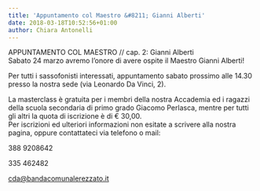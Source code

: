 ```yaml
---
title: 'Appuntamento col Maestro &#8211; Gianni Alberti'
date: 2018-03-18T10:52:56+01:00
author: Chiara Antonelli
---
```

APPUNTAMENTO COL MAESTRO // cap. 2: Gianni Alberti  
Sabato 24 marzo avremo l&#8217;onore di avere ospite il Maestro Gianni Alberti!

Per tutti i sassofonisti interessati, appuntamento sabato prossimo alle 14.30 presso la nostra sede (via Leonardo Da
Vinci, 2).

La masterclass è gratuita per i membri della nostra Accademia ed i ragazzi della scuola secondaria di primo grado
Giacomo Perlasca, mentre per tutti gli altri la quota di iscrizione è di € 30,00.  
Per iscrizioni ed ulteriori informazioni non esitate a scrivere alla nostra pagina, oppure contattateci via telefono o
mail:&nbsp;

388 9208642

335 462482

cda@bandacomunalerezzato.it
